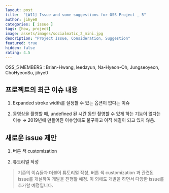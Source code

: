 ```yaml
---	
layout: post	
title:  "[W11] Issue and some suggestions for OSS Project _ 5"	
author: jihye0
categories: [ issue ]	
tags: [how, project]
image: assets/images/socialmatic_2_mini.jpg
description: "Project Issue, Consideration, Suggestion"	
featured: true	
hidden: false	
rating: 4.5	
---	
```


OSS_5 MEMBERS : Brian-Hwang, leedayun, Na-Hyeon-Oh, Jungseoyeon, ChoHyeonSu, jihye0


## 프로젝트의 최근 이슈 내용

1. Expanded stroke width를 설정할 수 있는 옵션이 없다는 이슈

2. 동영상을 촬영할 때, undefined 된 시간 동안 촬영할 수 있게 하는 기능이 없다는 이슈
→ 2019년에 만들어진 이슈임에도 불구하고 아직 해결이 되고 있지 않음.


## 새로운 issue 제안

1. 버튼 색 customization

2. 튜토리얼 작성

> 기존의 이슈들과 더불어 튜토리얼 작성, 버튼 색 customization 과 관련된 issue를 개설하여 개발을 진행할 예정. 이 외에도 개발을 하면서 다양한 issue를 추가할 예정입니다.

